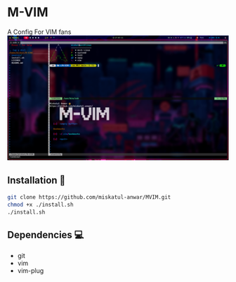 # M-VIM

A Config For VIM fans
![image](images/mvim.png)

## Installation 🚀

```bash
git clone https://github.com/miskatul-anwar/MVIM.git
chmod +x ./install.sh
./install.sh
```

## Dependencies 💻

- git
- vim
- vim-plug

